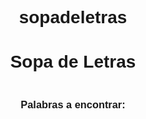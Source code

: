 # sopadeletras <!DOCTYPE html>
<html lang="es">
<head>
    <meta charset="UTF-8">
    <meta name="viewport" content="width=device-width, initial-scale=1.0">
    <title>Sopa de Letras</title>
    <style>
        body {
            font-family: Arial, sans-serif;
            text-align: center;
        }
        .grid {
            display: grid;
            grid-template-columns: repeat(10, 30px);
            gap: 5px;
            justify-content: center;
            margin-top: 20px;
        }
        .cell {
            width: 30px;
            height: 30px;
            display: flex;
            align-items: center;
            justify-content: center;
            background-color: #f0f0f0;
            border: 1px solid #ccc;
            font-size: 18px;
            font-weight: bold;
            text-transform: uppercase;
            user-select: none;
        }
        .cell.selected {
            background-color: #ffd700;
        }
        .cell.found {
            background-color: #90ee90;
            color: #fff;
        }
        .words {
            margin-top: 20px;
        }
        .found-word {
            text-decoration: line-through;
            color: green;
        }
        #ganaste {
            display: none;
            margin-top: 20px;
            font-size: 24px;
            color: green;
            font-weight: bold;
        }
    </style>
</head>
<body>
    <h1>Sopa de Letras</h1>
    <div id="sopa" class="grid"></div>
    <div class="words">
        <h3>Palabras a encontrar:</h3>
        <ul id="palabras"></ul>
    </div>
    <div id="ganaste">¡Ganaste! Felicidades 🎉</div>
    <script>
        const palabras = ["YAYO", "CHUPACABRAS", "SANTIAGO", "BOCA", "BRISA","PALOMITA"];
        const tamaño = 10;
        let seleccionadas = [];
        let encontradas = [];

        function crearSopaDeLetras(tamaño, palabras) {
            const sopa = Array.from({ length: tamaño }, () => Array(tamaño).fill(' '));
            const letras = 'ABCDEFGHIJKLMNOPQRSTUVWXYZ';

            palabras.forEach(palabra => {
                let colocada = false;
                while (!colocada) {
                    const direccion = ['H', 'V', 'D'][Math.floor(Math.random() * 3)];
                    const fila = Math.floor(Math.random() * tamaño);
                    const columna = Math.floor(Math.random() * tamaño);

                    if (direccion === 'H' && columna + palabra.length <= tamaño) {
                        if (sopa[fila].slice(columna, columna + palabra.length).every((c, i) => c === ' ' || c === palabra[i])) {
                            palabra.split('').forEach((letra, i) => sopa[fila][columna + i] = letra);
                            colocada = true;
                        }
                    } else if (direccion === 'V' && fila + palabra.length <= tamaño) {
                        if (sopa.slice(fila, fila + palabra.length).every((filaSopa, i) => filaSopa[columna] === ' ' || filaSopa[columna] === palabra[i])) {
                            palabra.split('').forEach((letra, i) => sopa[fila + i][columna] = letra);
                            colocada = true;
                        }
                    } else if (direccion === 'D' && fila + palabra.length <= tamaño && columna + palabra.length <= tamaño) {
                        if (Array.from({ length: palabra.length }, (_, i) => sopa[fila + i][columna + i]).every((c, i) => c === ' ' || c === palabra[i])) {
                            palabra.split('').forEach((letra, i) => sopa[fila + i][columna + i] = letra);
                            colocada = true;
                        }
                    }
                }
            });

            for (let i = 0; i < tamaño; i++) {
                for (let j = 0; j < tamaño; j++) {
                    if (sopa[i][j] === ' ') {
                        sopa[i][j] = letras[Math.floor(Math.random() * letras.length)];
                    }
                }
            }

            return sopa;
        }

        function mostrarSopa(sopa) {
            const contenedor = document.getElementById('sopa');
            sopa.forEach((fila, filaIndex) => {
                fila.forEach((letra, columnaIndex) => {
                    const celda = document.createElement('div');
                    celda.classList.add('cell');
                    celda.textContent = letra;
                    celda.dataset.fila = filaIndex;
                    celda.dataset.columna = columnaIndex;
                    celda.addEventListener('click', () => seleccionarCelda(celda));
                    contenedor.appendChild(celda);
                });
            });
        }

        function mostrarPalabras(palabras) {
            const lista = document.getElementById('palabras');
            palabras.forEach(palabra => {
                const item = document.createElement('li');
                item.textContent = palabra;
                item.id = `palabra-${palabra}`;
                lista.appendChild(item);
            });
        }

        function seleccionarCelda(celda) {
            const fila = parseInt(celda.dataset.fila);
            const columna = parseInt(celda.dataset.columna);

            if (seleccionadas.some(sel => sel.fila === fila && sel.columna === columna)) {
                celda.classList.remove('selected');
                seleccionadas = seleccionadas.filter(sel => !(sel.fila === fila && sel.columna === columna));
            } else {
                celda.classList.add('selected');
                seleccionadas.push({ fila, columna, letra: celda.textContent });
            }

            verificarPalabra();
        }

        function verificarPalabra() {
            const palabraActual = seleccionadas.map(sel => sel.letra).join('');
            const palabraReversa = seleccionadas.map(sel => sel.letra).reverse().join('');

            if (palabras.includes(palabraActual) || palabras.includes(palabraReversa)) {
                seleccionadas.forEach(sel => {
                    const celda = document.querySelector(`.cell[data-fila="${sel.fila}"][data-columna="${sel.columna}"]`);
                    celda.classList.add('found');
                    celda.classList.remove('selected');
                });
                const palabraEncontrada = palabras.includes(palabraActual) ? palabraActual : palabraReversa;
                document.getElementById(`palabra-${palabraEncontrada}`).classList.add('found-word');
                encontradas.push(palabraEncontrada);
                seleccionadas = [];
                verificarGanador();
            }
        }

        function verificarGanador() {
            if (encontradas.length === palabras.length) {
                document.getElementById('ganaste').style.display = 'block';
            }
        }

        const sopa = crearSopaDeLetras(tamaño, palabras);
        mostrarSopa(sopa);
        mostrarPalabras(palabras);
    </script>
</body>
</html>
